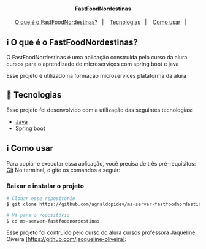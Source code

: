 <h4 align="center"> 
	FastFoodNordestinas
</h4>

<p align="center">
  <a href="#information_source-o-que-é-o-FastFoodNordestinas">O que é o FastFoodNordestinas?</a>&nbsp;&nbsp;&nbsp;|&nbsp;&nbsp;&nbsp;
  <a href="#rocket-Tecnologias">Tecnologias</a>&nbsp;&nbsp;&nbsp;|&nbsp;&nbsp;&nbsp;
  <a href="#information_source-como-usar">Como usar</a>&nbsp;&nbsp;&nbsp;|&nbsp;&nbsp;&nbsp;
</p>

## :information_source: O que é o FastFoodNordestinas?

O FastFoodNordestinas é uma aplicação construída pelo curso da alura cursos para o aprendizado de microserviços com spring boot e java

Esse projeto é utilizado na formação microservices plataforma da alura

## :rocket: Tecnologias

Esse projeto foi desenvolvido com a utilização das seguintes tecnologias:
- [Java][java]
- [Spring boot][sb]
## :information_source: Como usar

Para copiar e executar essa aplicação, você precisa de três pré-requisitos: [Git](https://git-scm.com)
No terminal, digite os comandos a seguir:

### Baixar e instalar o projeto

```bash
# Clonar esse repositório
$ git clone https://github.com/agnaldopidev/ms-server-fastfoodnordestinas.git

# Vá para o ropositório
$ cd ms-server-fastfoodnordestinas

```



Esse projeto foi contruido pelo curso do alura cursos professora Jaqueline Oiveira [https://github.com/jacqueline-oliveira]: 

[java]: https://www.java.com/pt-BR/
[sb]: https://spring.io/
